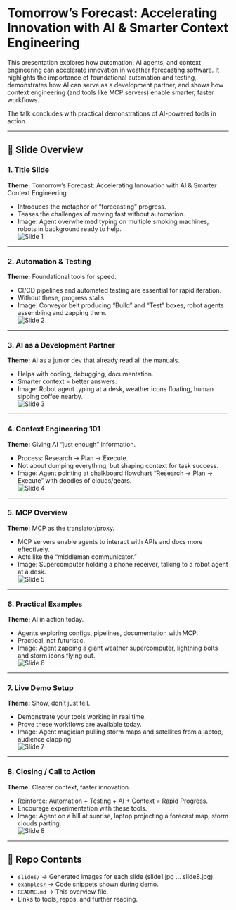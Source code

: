 # Tomorrow’s Forecast: Accelerating Innovation with AI & Smarter Context Engineering

This presentation explores how automation, AI agents, and context engineering can accelerate innovation in weather forecasting software. It highlights the importance of foundational automation and testing, demonstrates how AI can serve as a development partner, and shows how context engineering (and tools like MCP servers) enable smarter, faster workflows.  

The talk concludes with practical demonstrations of AI-powered tools in action.  

---

## 📑 Slide Overview

### 1. Title Slide  
**Theme:** Tomorrow’s Forecast: Accelerating Innovation with AI & Smarter Context Engineering  
- Introduces the metaphor of “forecasting” progress.  
- Teases the challenges of moving fast without automation.  
- Image: Agent overwhelmed typing on multiple smoking machines, robots in background ready to help.  
![Slide 1](images/slide1.jpg)

---

### 2. Automation & Testing  
**Theme:** Foundational tools for speed.  
- CI/CD pipelines and automated testing are essential for rapid iteration.  
- Without these, progress stalls.  
- Image: Conveyor belt producing “Build” and “Test” boxes, robot agents assembling and zapping them.  
![Slide 2](images/slide2.jpg)

---

### 3. AI as a Development Partner  
**Theme:** AI as a junior dev that already read all the manuals.  
- Helps with coding, debugging, documentation.  
- Smarter context = better answers.  
- Image: Robot agent typing at a desk, weather icons floating, human sipping coffee nearby.  
![Slide 3](images/slide3.jpg)

---

### 4. Context Engineering 101  
**Theme:** Giving AI “just enough” information.  
- Process: Research → Plan → Execute.  
- Not about dumping everything, but shaping context for task success.  
- Image: Agent pointing at chalkboard flowchart “Research → Plan → Execute” with doodles of clouds/gears.  
![Slide 4](images/slide4.jpg)

---

### 5. MCP Overview  
**Theme:** MCP as the translator/proxy.  
- MCP servers enable agents to interact with APIs and docs more effectively.  
- Acts like the “middleman communicator.”  
- Image: Supercomputer holding a phone receiver, talking to a robot agent at a desk.  
![Slide 5](images/slide5.jpg)

---

### 6. Practical Examples  
**Theme:** AI in action today.  
- Agents exploring configs, pipelines, documentation with MCP.  
- Practical, not futuristic.  
- Image: Agent zapping a giant weather supercomputer, lightning bolts and storm icons flying out.  
![Slide 6](images/slide6.jpg)

---

### 7. Live Demo Setup  
**Theme:** Show, don’t just tell.  
- Demonstrate your tools working in real time.  
- Prove these workflows are available today.  
- Image: Agent magician pulling storm maps and satellites from a laptop, audience clapping.  
![Slide 7](images/slide7.jpg)

---

### 8. Closing / Call to Action  
**Theme:** Clearer context, faster innovation.  
- Reinforce: Automation + Testing + AI + Context = Rapid Progress.  
- Encourage experimentation with these tools.  
- Image: Agent on a hill at sunrise, laptop projecting a forecast map, storm clouds parting.  
![Slide 8](images/slide8.jpg)

---

## 📂 Repo Contents
- `slides/` → Generated images for each slide (slide1.jpg … slide8.jpg).  
- `examples/` → Code snippets shown during demo.  
- `README.md` → This overview file.  
- Links to tools, repos, and further reading.  
